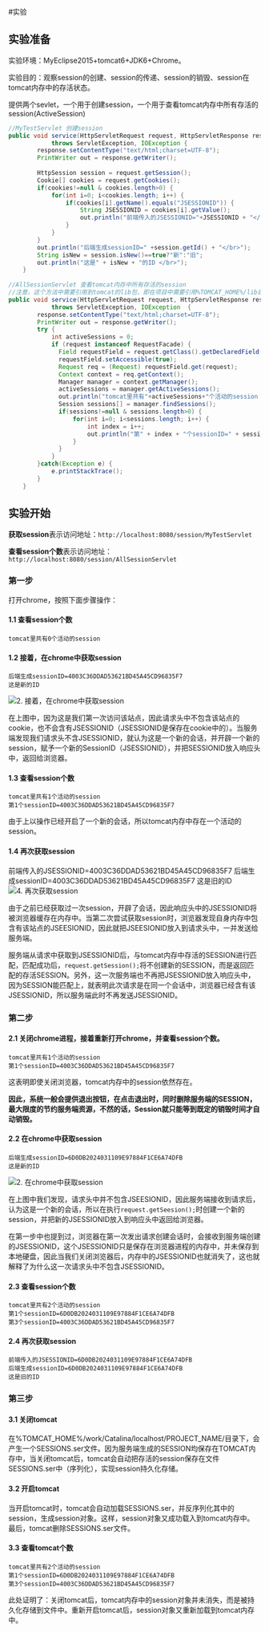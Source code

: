 #实验
## 实验准备
实验环境：MyEclipse2015+tomcat6+JDK6+Chrome。

实验目的：观察session的创建、session的传递、session的销毁、session在tomcat内存中的存活状态。

提供两个sevlet，一个用于创建session，一个用于查看tomcat内存中所有存活的session(ActiveSession)

```Java
//MyTestServlet 创建session
public void service(HttpServletRequest request, HttpServletResponse response)
			throws ServletException, IOException {
		response.setContentType("text/html;charset=UTF-8");
		PrintWriter out = response.getWriter();
		
		HttpSession session = request.getSession();
		Cookie[] cookies = request.getCookies();
		if(cookies!=null & cookies.length>0) {
			for(int i=0; i<cookies.length; i++) {
				if(cookies[i].getName().equals("JSESSIONID")) {
					String JSESSIONID = cookies[i].getValue();
					out.println("前端传入的JSESSIONID="+JSESSIONID + "</br>");
				}
			}
		}
		out.println("后端生成sessionID=" +session.getId() + "</br>");
		String isNew = session.isNew()==true?"新":"旧";
		out.println("这是" + isNew + "的ID </br>");
	}
	
//AllSessionServlet 查看tomcat内存中所有存活的session
//注意，这个方法中需要引用到tomcat的lib包，即在项目中需要引用%TOMCAT_HOME%/lib目录下的所有jar包
public void service(HttpServletRequest request, HttpServletResponse response)
			throws ServletException, IOException  {
		response.setContentType("text/html;charset=UTF-8");
		PrintWriter out = response.getWriter();
		try {
			int activeSessions = 0;
		    if (request instanceof RequestFacade) {
		      Field requestField = request.getClass().getDeclaredField("request");
		      requestField.setAccessible(true);
		      Request req = (Request) requestField.get(request);
		      Context context = req.getContext();
		      Manager manager = context.getManager();
		      activeSessions = manager.getActiveSessions();
		      out.println("tomcat里共有"+activeSessions+"个活动的session </br>" );
		      Session sessions[] = manager.findSessions();
		      if(sessions!=null & sessions.length>0) {
		    	  for(int i=0; i<sessions.length; i++) {
		    		  int index = i++;
		    		  out.println("第" + index + "个sessionID=" + sessions[i].getId() + "</br>");
		    	  }
		      }
		    }
		}catch(Exception e) {
			e.printStackTrace();
		}
	}
```

## 实验开始
**获取session**表示访问地址：`http://localhost:8080/session/MyTestServlet`

**查看session个数**表示访问地址：`http://localhost:8080/session/AllSessionServlet`

### 第一步
打开chrome，按照下面步骤操作：

#### 1.1 查看session个数
```
tomcat里共有0个活动的session
```

#### 1.2 接着，在chrome中获取session
```
后端生成sessionID=4003C36DDAD53621BD45A45CD96835F7
这是新的ID
```
![2. 接着，在chrome中获取session](http://ww3.sinaimg.cn/mw690/0065Y1avgw1fb545ttqghj30oa07jab5.jpg)

在上图中，因为这是我们第一次访问该站点，因此请求头中不包含该站点的cookie，也不会含有JSESSIONID（JSESSIONID是保存在cookie中的）。当服务端发现我们请求头不含JSESSIONID，就认为这是一个新的会话，并开辟一个新的session，赋予一个新的SessionID（JSESSIONID），并把SESSIONID放入响应头中，返回给浏览器。

#### 1.3 查看session个数
```
tomcat里共有1个活动的session 
第1个sessionID=4003C36DDAD53621BD45A45CD96835F7
```

由于上以操作已经开启了一个新的会话，所以tomcat内存中存在一个活动的session。

#### 1.4 再次获取session
前端传入的JSESSIONID=4003C36DDAD53621BD45A45CD96835F7
后端生成sessionID=4003C36DDAD53621BD45A45CD96835F7
这是旧的ID 
![4. 再次获取session](http://ww3.sinaimg.cn/mw690/0065Y1avgw1fb54g6l1q3j30od07kaba.jpg)

由于之前已经获取过一次session，开辟了会话，因此响应头中的JSESSIONID将被浏览器缓存在内存中。当第二次尝试获取session时，浏览器发现自身内存中包含有该站点的JSEESIONID，因此就把JSEESIONID放入到请求头中，一并发送给服务端。

服务端从请求中获取到JSESSIONID后，与tomcat内存中存活的SESSION进行匹配，匹配成功后，`request.getSession();`将不创建新的SESSION，而是返回匹配的存活SESSION。另外，这一次服务端也不再把JSESSIONID放入响应头中，因为SESSION能匹配上，就表明此次请求是在同一个会话中，浏览器已经含有该JSESSIONID，所以服务端此时不再发送JSESSIONID。

### 第二步 
#### 2.1 关闭chrome进程，接着重新打开chrome，并查看session个数。
```
tomcat里共有1个活动的session 
第1个sessionID=4003C36DDAD53621BD45A45CD96835F7
```
这表明即使关闭浏览器，tomcat内存中的session依然存在。

**因此，系统一般会提供退出按钮，在点击退出时，同时删除服务端的SESSION，最大限度的节约服务端资源，不然的话，Session就只能等到既定的销毁时间才自动销毁。**

#### 2.2 在chrome中获取session
```
后端生成sessionID=6D0DB2024031109E97884F1CE6A74DFB
这是新的ID
```

![2. 在chrome中获取session](http://ww2.sinaimg.cn/mw690/0065Y1avgw1fb55hx18doj30ot07k75f.jpg)

在上图中我们发现，请求头中并不包含JSEESIONID，因此服务端接收到请求后，认为这是一个新的会话，所以在执行`request.getSeesion();`时创建一个新的session，并把新的JSESSIONID放入到响应头中返回给浏览器。

在第一步中也提到过，浏览器在第一次发出请求创建会话时，会接收到服务端创建的JSESSIONID，这个JSESSIONID只是保存在浏览器进程的内存中，并未保存到本地硬盘，因此当我们关闭浏览器后，内存中的JSESSIONID也就消失了，这也就解释了为什么这一次请求头中不包含JSESSIONID。

#### 2.3 查看session个数
```
tomcat里共有2个活动的session 
第1个sessionID=6D0DB2024031109E97884F1CE6A74DFB
第3个sessionID=4003C36DDAD53621BD45A45CD96835F7
```

#### 2.4 再次获取session
```
前端传入的JSESSIONID=6D0DB2024031109E97884F1CE6A74DFB
后端生成sessionID=6D0DB2024031109E97884F1CE6A74DFB
这是旧的ID 
```

### 第三步
#### 3.1 关闭tomcat
在%TOMCAT_HOME%/work/Catalina/localhost/PROJECT_NAME/目录下，会产生一个SESSIONS.ser文件。因为服务端生成的SESSION均保存在TOMCAT内存中，当关闭tomcat后，tomcat会自动把存活的session保存在文件SESSIONS.ser中（序列化），实现session持久化存储。

#### 3.2 开启tomcat
当开启tomcat时，tomcat会自动加载SESSIONS.ser，并反序列化其中的session，生成session对象。这样，session对象又成功载入到tomcat内存中。最后，tomcat删除SESSIONS.ser文件。

#### 3.3 查看tomcat个数
```
tomcat里共有2个活动的session 
第1个sessionID=6D0DB2024031109E97884F1CE6A74DFB
第3个sessionID=4003C36DDAD53621BD45A45CD96835F7
```

此处证明了：关闭tomcat后，tomcat内存中的session对象并未消失，而是被持久化存储到文件中。重新开启tomcat后，session对象又重新加载到tomcat内存中。












